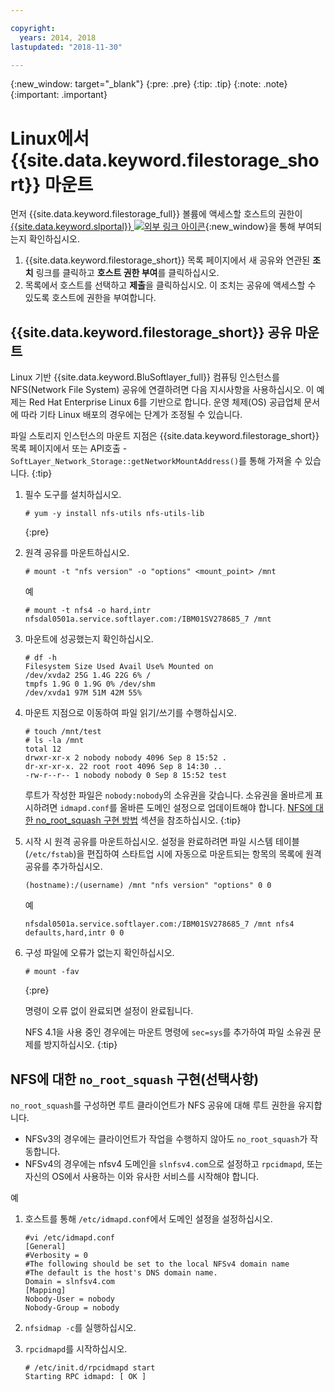 ```yaml
---

copyright:
  years: 2014, 2018
lastupdated: "2018-11-30"

---
```

{:new_window: target="_blank"}
{:pre: .pre}
{:tip: .tip}
{:note: .note}
{:important: .important}

# Linux에서 {{site.data.keyword.filestorage_short}} 마운트

먼저 {{site.data.keyword.filestorage_full}} 볼륨에 액세스할 호스트의 권한이 [{{site.data.keyword.slportal}} ![외부 링크 아이콘](../../icons/launch-glyph.svg "외부 링크 아이콘")](https://control.softlayer.com/){:new_window}을 통해 부여되는지 확인하십시오.

1. {{site.data.keyword.filestorage_short}} 목록 페이지에서 새 공유와 연관된 **조치** 링크를 클릭하고 **호스트 권한 부여**를 클릭하십시오.
2. 목록에서 호스트를 선택하고 **제출**을 클릭하십시오. 이 조치는 공유에 액세스할 수 있도록 호스트에 권한을 부여합니다.

## {{site.data.keyword.filestorage_short}} 공유 마운트

Linux 기반 {{site.data.keyword.BluSoftlayer_full}} 컴퓨팅 인스턴스를 NFS(Network File System) 공유에 연결하려면 다음 지시사항을 사용하십시오. 이 예제는 Red Hat Enterprise Linux 6를 기반으로 합니다. 운영 체제(OS) 공급업체 문서에 따라 기타 Linux 배포의 경우에는 단계가 조정될 수 있습니다.

파일 스토리지 인스턴스의 마운트 지점은 {{site.data.keyword.filestorage_short}} 목록 페이지에서 또는 API호출 - `SoftLayer_Network_Storage::getNetworkMountAddress()`를 통해 가져올 수 있습니다.
{:tip}

1. 필수 도구를 설치하십시오.
   ```
   # yum -y install nfs-utils nfs-utils-lib
   ```
   {:pre}

2. 원격 공유를 마운트하십시오.
   ```
   # mount -t "nfs version" -o "options" <mount_point> /mnt
   ```

   예
   ```
   # mount -t nfs4 -o hard,intr
   nfsdal0501a.service.softlayer.com:/IBM01SV278685_7 /mnt
   ```

3. 마운트에 성공했는지 확인하십시오.
   ```
   # df -h
   Filesystem Size Used Avail Use% Mounted on
   /dev/xvda2 25G 1.4G 22G 6% /
   tmpfs 1.9G 0 1.9G 0% /dev/shm
   /dev/xvda1 97M 51M 42M 55%
   ```

4. 마운트 지점으로 이동하여 파일 읽기/쓰기를 수행하십시오.
   ```
   # touch /mnt/test
   # ls -la /mnt
   total 12
   drwxr-xr-x 2 nobody nobody 4096 Sep 8 15:52 .
   dr-xr-xr-x. 22 root root 4096 Sep 8 14:30 ..
   -rw-r--r-- 1 nobody nobody 0 Sep 8 15:52 test
   ```

   루트가 작성한 파일은 `nobody:nobody`의 소유권을 갖습니다. 소유권을 올바르게 표시하려면 `idmapd.conf`를 올바른 도메인 설정으로 업데이트해야 합니다. [NFS에 대한 no_root_squash 구현 방법](#implementing-no_root_squash-for-nfs-optional-) 섹션을 참조하십시오.
   {:tip}

5. 시작 시 원격 공유를 마운트하십시오. 설정을 완료하려면 파일 시스템 테이블(`/etc/fstab`)을 편집하여 스타트업 시에 자동으로 마운트되는 항목의 목록에 원격 공유를 추가하십시오.

   ```
   (hostname):/(username) /mnt "nfs version" "options" 0 0
   ```

   예

   ```
   nfsdal0501a.service.softlayer.com:/IBM01SV278685_7 /mnt nfs4 defaults,hard,intr 0 0
   ```

6. 구성 파일에 오류가 없는지 확인하십시오.

   ```
   # mount -fav
   ```
   {:pre}

   명령이 오류 없이 완료되면 설정이 완료됩니다.

   NFS 4.1을 사용 중인 경우에는 마운트 명령에 `sec=sys`를 추가하여 파일 소유권 문제를 방지하십시오.
   {:tip}


## NFS에 대한 `no_root_squash` 구현(선택사항)

`no_root_squash`를 구성하면 루트 클라이언트가 NFS 공유에 대해 루트 권한을 유지합니다.
- NFSv3의 경우에는 클라이언트가 작업을 수행하지 않아도 `no_root_squash`가 작동합니다.
- NFSv4의 경우에는 nfsv4 도메인을 `slnfsv4.com`으로 설정하고 `rpcidmapd`, 또는 자신의 OS에서 사용하는 이와 유사한 서비스를 시작해야 합니다.

예

1. 호스트를 통해 `/etc/idmapd.conf`에서 도메인 설정을 설정하십시오.

   ```
   #vi /etc/idmapd.conf
   [General]
   #Verbosity = 0
   #The following should be set to the local NFSv4 domain name
   #The default is the host's DNS domain name.
   Domain = slnfsv4.com
   [Mapping]
   Nobody-User = nobody
   Nobody-Group = nobody
   ```

2. `nfsidmap -c`를 실행하십시오.
3. `rpcidmapd`를 시작하십시오.
   ```
   # /etc/init.d/rpcidmapd start
   Starting RPC idmapd: [ OK ]
   ```
